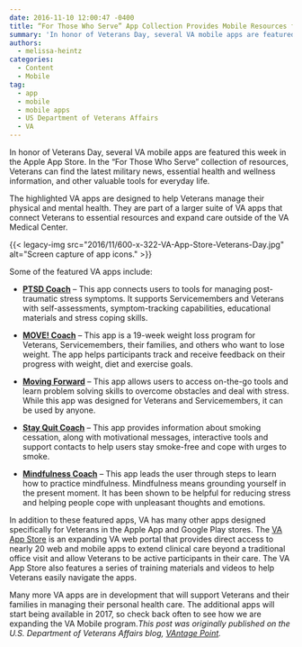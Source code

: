 ```yaml
---
date: 2016-11-10 12:00:47 -0400
title: “For Those Who Serve” App Collection Provides Mobile Resources for Veterans
summary: 'In honor of Veterans Day, several VA mobile apps are featured this week in the Apple App Store. In the &ldquo;For Those Who Serve&rdquo; collection of resources, Veterans can find the latest military news, essential health and wellness information, and other valuable tools for everyday life. The highlighted VA apps are designed to help Veterans manage their'
authors:
  - melissa-heintz
categories:
  - Content
  - Mobile
tag:
  - app
  - mobile
  - mobile apps
  - US Department of Veterans Affairs
  - VA
---
```


In honor of Veterans Day, several VA mobile apps are featured this week in the Apple App Store. In the “For Those Who Serve” collection of resources, Veterans can find the latest military news, essential health and wellness information, and other valuable tools for everyday life.

The highlighted VA apps are designed to help Veterans manage their physical and mental health. They are part of a larger suite of VA apps that connect Veterans to essential resources and expand care outside of the VA Medical Center.

{{< legacy-img src="2016/11/600-x-322-VA-App-Store-Veterans-Day.jpg" alt="Screen capture of app icons." >}}

Some of the featured VA apps include:

  * <a href="https://mobile.va.gov/app/ptsd-coach" target="_blank"><strong>PTSD Coach</strong></a> – This app connects users to tools for managing post-traumatic stress symptoms. It supports Servicemembers and Veterans with self-assessments, symptom-tracking capabilities, educational materials and stress coping skills.

  * <a href="https://mobile.va.gov/app/move-coach" target="_blank"><strong>MOVE! Coach</strong></a> – This app is a 19-week weight loss program for Veterans, Servicemembers, their families, and others who want to lose weight. The app helps participants track and receive feedback on their progress with weight, diet and exercise goals.

  * <a href="https://mobile.va.gov/app/moving-forward" target="_blank"><strong>Moving Forward</strong></a> – This app allows users to access on-the-go tools and learn problem solving skills to overcome obstacles and deal with stress. While this app was designed for Veterans and Servicemembers, it can be used by anyone.

  * <a href="https://mobile.va.gov/app/stay-quit-coach" target="_blank"><strong>Stay Quit Coach</strong></a> – This app provides information about smoking cessation, along with motivational messages, interactive tools and support contacts to help users stay smoke-free and cope with urges to smoke.

  * <a href="https://mobile.va.gov/app/mindfulness-coach" target="_blank"><strong>Mindfulness Coach</strong></a> – This app leads the user through steps to learn how to practice mindfulness. Mindfulness means grounding yourself in the present moment. It has been shown to be helpful for reducing stress and helping people cope with unpleasant thoughts and emotions.

In addition to these featured apps, VA has many other apps designed specifically for Veterans in the Apple App and Google Play stores. The [VA App Store](http://mobile.va.gov/appstore) is an expanding VA web portal that provides direct access to nearly 20 web and mobile apps to extend clinical care beyond a traditional office visit and allow Veterans to be active participants in their care. The VA App Store also features a series of training materials and videos to help Veterans easily navigate the apps.

Many more VA apps are in development that will support Veterans and their families in managing their personal health care. The additional apps will start being available in 2017, so check back often to see how we are expanding the VA Mobile program._This post was originally published on the U.S. Department of Veterans Affairs blog, [VAntage Point](http://www.blogs.va.gov/VAntage/)._